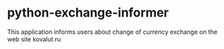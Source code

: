 # python-exchange-informer
This application informs users about change of currency exchange on the web site kovalut.ru
